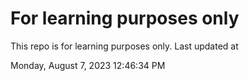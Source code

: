 # For learning purposes only
This repo is for learning purposes only.
Last updated at

Monday, August 7, 2023 12:46:34 PM

